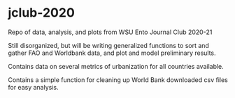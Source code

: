 # jclub-2020
Repo of data, analysis, and plots from WSU Ento Journal Club 2020-21 

Still disorganized, but will be writing generalized functions to sort and gather FAO and Worldbank data, and plot and model preliminary results.

Contains data on several metrics of urbanization for all countries available.

Contains a simple function for cleaning up World Bank downloaded csv files for easy analysis.
